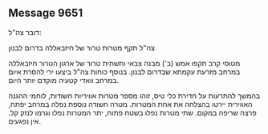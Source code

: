## Message 9651

דובר צה"ל:

צה"ל תקף מטרות טרור של חיזבאללה בדרום לבנון

מטוסי קרב תקפו אמש (ב') מבנה צבאי ותשתית טרור של ארגון הטרור חיזבאללה במרחב מזרעת עקמתא שבדרום לבנון. בנוסף כוחות צה"ל ביצעו ירי להסרת איום במרחב וואדי קטעיה מוקדם יותר היום.

בהמשך להתרעות על חדירת כלי טיס, זוהו מספר מטרות אוויריות חשודות, לוחמי ההגנה האווירית יירטו בהצלחה את אחת המטרות. 
מטרה חשודה נוספת נפלה במרחב יפתח, פרצה שריפה במקום. שתי מטרות נפלו בשטח פתוח, יתר המטרות נפלו וגרמו לנזק קל. אין נפגעים.

